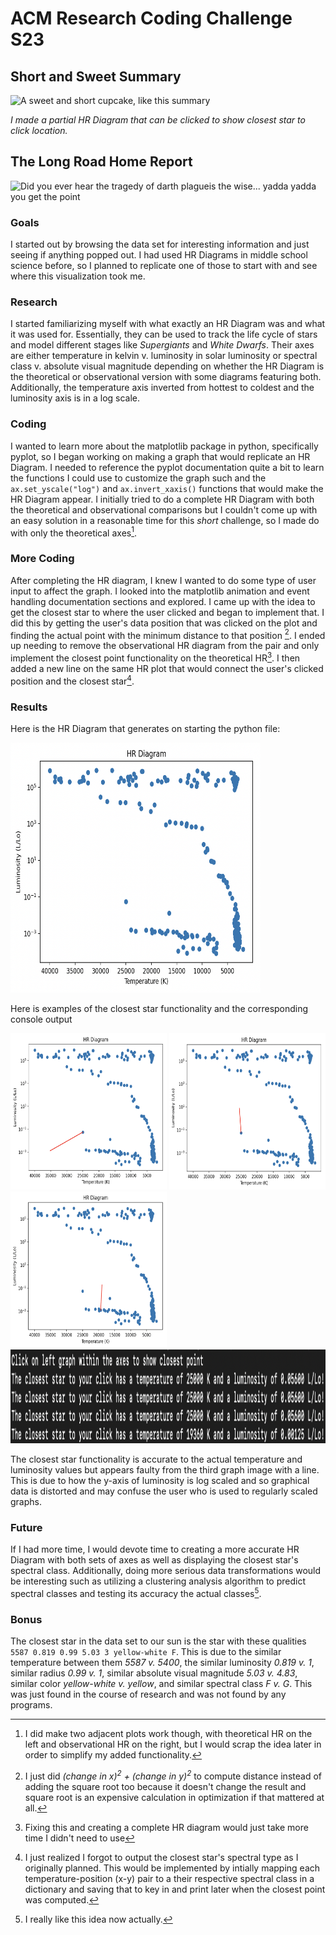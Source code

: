# ACM Research Coding Challenge S23

## Short and Sweet Summary

<img src="https://sugargeekshow.com/wp-content/uploads/2022/08/vanilla_cupcakes_featured-scaled.jpg" alt="A sweet and short cupcake, like this summary" width="250" height="250">

*I made a partial HR Diagram that can be clicked to show closest star to click location.*

## The Long Road Home Report

<img src="https://www.msbaptistfoundation.org/hp_wordpress/wp-content/uploads/2020/09/road-1024x682.jpg" alt="Did you ever hear the tragedy of darth plagueis the wise... yadda yadda you get the point" width="250" height="250">

### Goals
I started out by browsing the data set for interesting information and just seeing if anything popped out. I had used HR Diagrams in middle school science before, so I planned to replicate one of those to start with and see where this visualization took me.

### Research
I started familiarizing myself with what exactly an HR Diagram was and what it was used for. Essentially, they can be used to track the life cycle of stars and model different stages like *Supergiants* and *White Dwarfs*. Their axes are either temperature in kelvin v. luminosity in solar luminosity or spectral class v. absolute visual magnitude depending on whether the HR Diagram is the theoretical or observational version with some diagrams featuring both. Additionally, the temperature axis inverted from hottest to coldest and the luminosity axis is in a log scale.

### Coding
I wanted to learn more about the matplotlib package in python, specifically pyplot, so I began working on making a graph that would replicate an HR Diagram. I needed to reference the pyplot documentation quite a bit to learn the functions I could use to customize the graph such and the `ax.set_yscale("log")` and `ax.invert_xaxis()` functions that would make the HR Diagram appear. I initially tried to do a complete HR Diagram with both the theoretical and observational comparisons but I couldn't come up with an easy solution in a reasonable time for this *short* challenge, so I made do with only the theoretical axes[^1].

### More Coding
After completing the HR diagram, I knew I wanted to do some type of user input to affect the graph. I looked into the matplotlib animation and event handling documentation sections and explored. I came up with the idea to get the closest star to where the user clicked and began to implement that. I did this by getting the user's data position that was clicked on the plot and finding the actual point with the minimum distance to that position [^2]. I ended up needing to remove the observational HR diagram from the pair and only implement the closest point functionality on the theoretical HR[^3]. I then added a new line on the same HR plot that would connect the user's clicked position and the closest star[^4].

### Results

Here is the HR Diagram that generates on starting the python file:

<img src="/img/hr_imgreg.png" alt="Base HR Diagram generated" width="400" height="400">

Here is examples of the closest star functionality and the corresponding console output

<img src="/img/hr_imgline1.png" alt="Base HR Diagram generated" width="250" height="250">
<img src="/img/hr_imgline2.png" alt="Base HR Diagram generated" width="250" height="250">
<img src="/img/hr_imgline3.png" alt="Base HR Diagram generated" width="250" height="250">
<img src="/img/hr_imgtext.png" alt="Base HR Diagram generated" width="750" height="150">

The closest star functionality is accurate to the actual temperature and luminosity values but appears faulty from the third graph image with a line. This is due to how the y-axis of luminosity is log scaled and so graphical data is distorted and may confuse the user who is used to regularly scaled graphs.

### Future
If I had more time, I would devote time to creating a more accurate HR Diagram with both sets of axes as well as displaying the closest star's spectral class. Additionally, doing more serious data transformations would be interesting such as utilizing a clustering analysis algorithm to predict spectral classes and testing its accuracy the actual classes[^5].

### Bonus
The closest star in the data set to our sun is the star with these qualities `5587 0.819 0.99 5.03 3 yellow-white F`. This is due to the similar temperature between them *5587 v. 5400*, the similar luminosity *0.819 v. 1*, similar radius *0.99 v. 1*, similar absolute visual magnitude *5.03 v. 4.83*, similar color *yellow-white v. yellow*, and similar spectral class *F v. G*. This was just found in the course of research and was not found by any programs.

[^1]: I did make two adjacent plots work though, with theoretical HR on the left and observational HR on the right, but I would scrap the idea later in order to simplify my added functionality.
[^2]: I just did *(change in x)<sup>2</sup> + (change in y)<sup>2</sup>* to compute distance instead of adding the square root too because it doesn't change the result and square root is an expensive calculation in optimization if that mattered at all.
[^3]: Fixing this and creating a complete HR diagram would just take more time I didn't need to use
[^4]: I just realized I forgot to output the closest star's spectral type as I originally planned. This would be implemented by intially mapping each temperature-position (x-y) pair to a their respective spectral class in a dictionary and saving that to key in and print later when the closest point was computed. 
[^5]: I really like this idea now actually.

